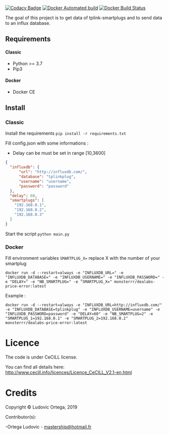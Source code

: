 [![Codacy Badge](https://api.codacy.com/project/badge/Grade/975f9c9d85ce4fb1b4c7f56a0735566e)](https://www.codacy.com/manual/M0NsTeRRR/tplink-smartplug-influxdb?utm_source=github.com&amp;utm_medium=referral&amp;utm_content=M0NsTeRRR/tplink-smartplug-influxdb&amp;utm_campaign=Badge_Grade)
[![Docker Automated build](https://img.shields.io/docker/cloud/automated/monsterrr/tplink-smartplug-influxdb?style=flat-square)](https://hub.docker.com/r/monsterrr/tplink-smartplug-influxdb)
[![Docker Build Status](https://img.shields.io/docker/cloud/build/monsterrr/tplink-smartplug-influxdb?style=flat-square)](https://hub.docker.com/r/monsterrr/tplink-smartplug-influxdb)

The goal of this project is to get data of tplink-smartplugs and to send data to an influx database. 

## Requirements
#### Classic
- Python >= 3.7
- Pip3

#### Docker
- Docker CE

## Install
### Classic
Install the requirements `pip install -r requirements.txt`

Fill config.json with some informations :

- Delay can be must be set in range [10,3600]
```json
{
  "influxdb": {
      "url": "http://influxdb.com/",
      "database": "tplinkplug",
      "username": "username",
      "password": "password"
  },
  "delay": 60,
  "smartplugs": [
    "192.168.0.1",
    "192.168.0.2",
    "192.168.0.3"
  ]
}
```
Start the script `python main.py`

### Docker
Fill environment variables
`SMARTPLUG_X=` replace X with the number of your smartplug

`docker run -d --restart=always -e "INFLUXDB_URL=" -e "INFLUXDB_DATABASE=" -e "INFLUXDB_USERNAME=" -e "INFLUXDB_PASSWORD=" -e "DELAY=" -e "NB_SMARTPLUG=" -e "SMARTPLUG_X=" monsterrr/dealabs-price-error:latest`

Example :

`docker run -d --restart=always -e "INFLUXDB_URL=http://influxdb.com/" -e "INFLUXDB_DATABASE=tplinkplug" -e "INFLUXDB_USERNAME=username" -e "INFLUXDB_PASSWORD=password" -e "DELAY=60" -e "NB_SMARTPLUG=2" -e "SMARTPLUG_1=192.168.0.1" -e "SMARTPLUG_2=192.168.0.2" monsterrr/dealabs-price-error:latest`
# Licence

The code is under CeCILL license.

You can find all details here: http://www.cecill.info/licences/Licence_CeCILL_V2.1-en.html

# Credits

Copyright © Ludovic Ortega, 2019

Contributor(s):

-Ortega Ludovic - mastership@hotmail.fr
